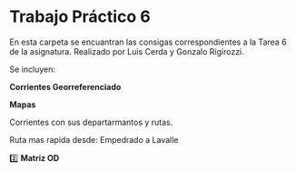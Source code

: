 # Trabajo Práctico 6

En esta carpeta se encuantran las consigas correspondientes a la Tarea 6 de la asignatura.
Realizado por Luis Cerda y Gonzalo Rigirozzi.

Se incluyen:

**Corrientes Georreferenciado**


**Mapas**

Corrientes con sus departarmantos y rutas.


Ruta mas rapida desde: Empedrado a Lavalle


:two: **Matriz OD**
